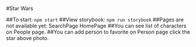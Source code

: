 #Star Wars

##To start:
    `npm start`
##View storybook:
    `npm run storybook`
##Pages are not available yet:
    SearchPage
    HomePage
##You can see list of characters on People page.
##You can add person to favorite on Person page click the star above photo.
